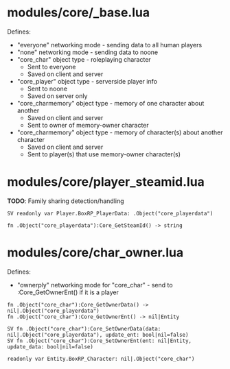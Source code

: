 # modules/core/_base.lua
Defines:
- "everyone" networking mode - sending data to all human players
- "none" networking mode - sending data to noone
- "core_char" object type - roleplaying character
  - Sent to everyone
  - Saved on client and server
- "core_player" object type - serverside player info
  - Sent to noone
  - Saved on server only
- "core_charmemory" object type - memory of one character about another 
  - Saved on client and server
  - Sent to owner of memory-owner character
- "core_charmemory" object type - memory of character(s) about another character 
  - Saved on client and server
  - Sent to player(s) that use memory-owner character(s)

# modules/core/player_steamid.lua
**TODO**: Family sharing detection/handling
```
SV readonly var Player.BoxRP_PlayerData: .Object("core_playerdata")

fn .Object("core_playerdata"):Core_GetSteamId() -> string
```

# modules/core/char_owner.lua
Defines:
- "ownerply" networking mode for "core_char" - send to :Core_GetOwnerEnt() if it is a player

```
fn .Object("core_char"):Core_GetOwnerData() -> nil|.Object("core_playerdata")
fn .Object("core_char"):Core_GetOwnerEnt() -> nil|Entity

SV fn .Object("core_char"):Core_SetOwnerData(data: nil|.Object("core_playerdata"), update_ent: bool|nil=false)
SV fn .Object("core_char"):Core_SetOwnerEnt(ent: nil|Entity, update_data: bool|nil=false)

readonly var Entity.BoxRP_Character: nil|.Object("core_char")
```
